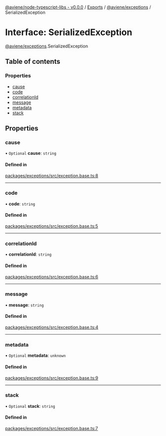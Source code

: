 [@aviene/node-typescript-libs - v0.0.0](../README.md) / [Exports](../modules.md) / [@aviene/exceptions](../modules/aviene_exceptions.md) / SerializedException

# Interface: SerializedException

[@aviene/exceptions](../modules/aviene_exceptions.md).SerializedException

## Table of contents

### Properties

- [cause](aviene_exceptions.SerializedException.md#cause)
- [code](aviene_exceptions.SerializedException.md#code)
- [correlationId](aviene_exceptions.SerializedException.md#correlationid)
- [message](aviene_exceptions.SerializedException.md#message)
- [metadata](aviene_exceptions.SerializedException.md#metadata)
- [stack](aviene_exceptions.SerializedException.md#stack)

## Properties

### cause

• `Optional` **cause**: `string`

#### Defined in

[packages/exceptions/src/exception.base.ts:8](https://github.com/stefan-karlsson/node-typescript-libs/blob/50d73b8b41ab17cf2ba7f724b966786a6482eae7/packages/exceptions/src/exception.base.ts#L8)

___

### code

• **code**: `string`

#### Defined in

[packages/exceptions/src/exception.base.ts:5](https://github.com/stefan-karlsson/node-typescript-libs/blob/50d73b8b41ab17cf2ba7f724b966786a6482eae7/packages/exceptions/src/exception.base.ts#L5)

___

### correlationId

• **correlationId**: `string`

#### Defined in

[packages/exceptions/src/exception.base.ts:6](https://github.com/stefan-karlsson/node-typescript-libs/blob/50d73b8b41ab17cf2ba7f724b966786a6482eae7/packages/exceptions/src/exception.base.ts#L6)

___

### message

• **message**: `string`

#### Defined in

[packages/exceptions/src/exception.base.ts:4](https://github.com/stefan-karlsson/node-typescript-libs/blob/50d73b8b41ab17cf2ba7f724b966786a6482eae7/packages/exceptions/src/exception.base.ts#L4)

___

### metadata

• `Optional` **metadata**: `unknown`

#### Defined in

[packages/exceptions/src/exception.base.ts:9](https://github.com/stefan-karlsson/node-typescript-libs/blob/50d73b8b41ab17cf2ba7f724b966786a6482eae7/packages/exceptions/src/exception.base.ts#L9)

___

### stack

• `Optional` **stack**: `string`

#### Defined in

[packages/exceptions/src/exception.base.ts:7](https://github.com/stefan-karlsson/node-typescript-libs/blob/50d73b8b41ab17cf2ba7f724b966786a6482eae7/packages/exceptions/src/exception.base.ts#L7)

